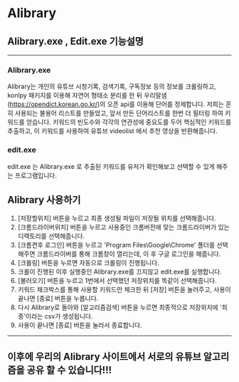 # Alibrary
## Alibrary.exe , Edit.exe 기능설명
***
### Alibrary.exe
  Alibrary는 개인의 유튜브 시청기록, 검색기록, 구독정보 등의 정보를 크롤링하고, 
konlpy 패키지를 이용해 자연어 형태소 분리를 한 뒤 우리말샘(https://opendict.korean.go.kr/)의 오픈 api를 이용해 단어를 정제합니다.
저희는 흔히 사용되는 불용어 리스트를 만들었고, 앞서 만든 단어리스트를 한번 더 필터링 하여 키워드를 얻습니다.
키워드의 빈도수와 각각의 연관성에 중요도를 두어 핵심적인 키워드를 추출하고, 이 키워드를 사용하여 유튜브 videolist 에서 추천 영상을 반환해줍니다.

### edit.exe
  edit.exe 는 Alibrary.exe 로 추출된 키워드를 유저가 확인해보고 선택할 수 있게 해주는 프로그램입니다.

## Alibrary 사용하기
1. [저장할위치] 버튼을 누르고 최종 생성될 파일이 저장될 위치를 선택해줍니다.
2. [크롬드라이버위치] 버튼을 누르고 사용중인 크롬버전에 맞는 크롬드라이버가 있는 디렉토리를 선택해줍니다.
3. [크롬켠후 로그인] 버튼을 누르고 'Program Files\Google\Chrome' 폴더를 선택해주면 크롬드라이버를 통해 크롬창이 열리는데, 이 후 구글 로그인을 해줍니다.
4. [크롤링] 버튼을 누르면 자동으로 크롤링이 진행됩니다.
5. 크롤이 진행된 이후 실행중인 Alibrary.exe를 끄지않고 edit.exe를 실행합니다.
6. [불러오기] 버튼을 누르고 1번에서 선택했던 저장위치를 똑같이 선택해줍니다.
7. 키워드 체크박스를 통해 사용할 키워드만 체크한 뒤 [저장] 버튼을 눌러주고, 사용이 끝나면 [종료] 버튼을 누릅니다.
8. 다시 Alibrary로 돌아와 [알고리즘검색] 버튼을 누르면 최종적으로 저장위치에 '최종'이라는 csv가 생성됩니다.
9. 사용이 끝나면 [종료] 버튼을 눌러서 종료합니다.

***
## 이후에 우리의 Alibrary 사이트에서 서로의 유튜브 알고리즘을 공유 할 수 있습니다!!!


